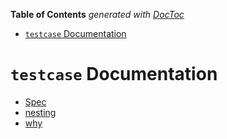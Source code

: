 <!-- START doctoc generated TOC please keep comment here to allow auto update -->
<!-- DON'T EDIT THIS SECTION, INSTEAD RE-RUN doctoc TO UPDATE -->
**Table of Contents**  *generated with [DocToc](https://github.com/thlorenz/doctoc)*

- [`testcase` Documentation](#testcase-documentation)

<!-- END doctoc generated TOC please keep comment here to allow auto update -->

# `testcase` Documentation

- [Spec](/docs/spec)
- [nesting](/docs/nesting.md)
- [why](/docs/why.md)
